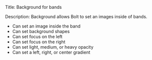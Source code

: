 Title: Background for bands

Description:
Background allows Bolt to set an images inside of bands.

* Can set an image inside the band
* Can set background shapes
* Can set focus on the left
* Can set focus on the right
* Can set light, medium, or heavy opacity
* Can set a left, right, or center gradient 
